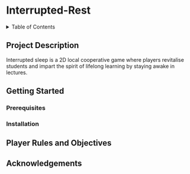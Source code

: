 # Interrupted-Rest

<details>
<summary>Table of Contents</summary>
<br>
*Project Description
<br>
*Getting Started
<br>
*Player Rules and Objectives
*Acknowledgements
</details>

## Project Description
Interrupted sleep is a 2D local cooperative game where players revitalise students and impart the spirit of lifelong learning by staying awake in lectures.

## Getting Started
### Prerequisites

### Installation

## Player Rules and Objectives

## Acknowledgements
